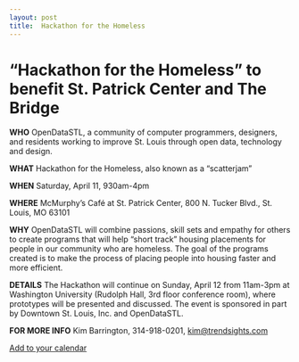 ```yaml
---
layout: post
title:  Hackathon for the Homeless
---
```

  
# “Hackathon for the Homeless” to benefit St. Patrick Center and The Bridge  
  
**WHO** OpenDataSTL, a community of computer programmers, designers, and residents working to improve St. Louis through open data, technology and design.  
  
**WHAT** Hackathon for the Homeless, also known as a “scatterjam”  
  
**WHEN** Saturday, April 11, 930am-4pm  
  
**WHERE** McMurphy’s Café at St. Patrick Center, 800 N. Tucker Blvd., St. Louis, MO 63101  
  
**WHY** OpenDataSTL will combine passions, skill sets and empathy for others to create programs that will help “short track” housing placements for people in our community who are homeless. The goal of the programs created is to make the process of placing people into housing faster and more efficient.  
  
**DETAILS** The Hackathon will continue on Sunday, April 12 from 11am-3pm at Washington University (Rudolph Hall, 3rd floor conference room), where prototypes will be presented and discussed. The event is sponsored in part by Downtown St. Louis, Inc. and OpenDataSTL.  
  
**FOR MORE INFO** Kim Barrington, 314-918-0201, [kim@trendsights.com](mailto:kim@trendsights.com)  
  
[Add to your calendar](/attachments/HackathonForTheHomeless.ics)
